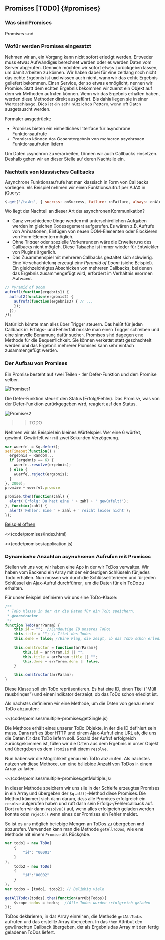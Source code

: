 Promises [TODO] {#promises}
--------------------

### Was sind Promises

Promises sind




### Wofür werden Promises eingesetzt

Nehmen wir an, ein Vorgang kann nicht sofort erledigt werden. Entweder muss etwas Aufwändiges berechnet werden oder es werden Daten vom Server abgerufen. Dennoch möchten wir sofort etwas zurückgeben lassen, um damit arbeiten zu können. Wir haben dabei für eine zeitlang noch nicht das echte Ergebnis ist und wissen auch nicht, wann wir das echte Ergebnis geliefert bekommen. Einen Service, der so etwas ermöglicht, nennen wir Promise. Statt dem echten Ergebnis bekommen wir zuerst ein Objekt auf dem wir Methoden aufrufen können. Wenn wir das Ergebnis erhalten haben, werden diese Methoden direkt ausgeführt. Bis dahin liegen sie in einer Warteschlange. Dies ist ein sehr nützliches Pattern, wenn oft Daten ausgetauscht werden.

Formaler ausgedrückt:

* Promises bieten ein einheitliches Interface für asynchrone Funktionsaufrufe
* Promises können das Gesamtergebnis von mehreren asychronen Funktionsaufrufen liefern

Um Daten asynchron zu verarbeiten, können wir auch Callbacks einsetzen. Deshalb gehen wir an dieser Stelle auf deren Nachteile ein.

### Nachteile von klassisches Callbacks

Asynchrone Funktionsaufrufe hat man klassisch in Form von Callbacks vorliegen. Als Beispiel nehmen wir einen Funktionsaufruf per AJAX in jQuery:

~~~javascript
$.get('/tasks', { success: onSuccess, failure: onFailure, always: onAlways });
~~~

Wo liegt der Nachteil an dieser Art der asynchronen Kommunikation?

* Ganz verschiedene Dinge werden mit unterschiedlichen Aufgaben werden im gleichen Codesegement aufgerufen. Es wären z.B. Aufrufe von Animationen, Einfügen von neuen DOM-Elementen oder Blockieren von Form-Elementen möglich.
* Ohne Trigger oder spezielle Vorkehrungen wäre die Erweiterung des Callbacks nicht möglich. Diese Tatsache ist immer wieder für Entwickler von Plugins ärgerlich.
* Das Zusammenspiel mit mehreren Callbacks gestaltet sich schwierig. Eine Verschachtelung erzeugt eine *Pyramid of Doom* (siehe Beispiel). Ein gleichzeichtigtes Abschicken von mehreren Callbacks, bei denen das Ergebnis zusammengefügt wird, erfordert im Verhältnis enormen Aufwand.

~~~javascript
// Pyramid of Doom
aufruf1(function(ergebnis1) {
  aufruf2(function(ergebnis2) {
    aufruf3(function(ergebnis3) { // ...
    });
  });
});
~~~

Natürlich könnte man alles über Trigger steuern. Das heißt für jeden Callback im Erfolgs- und Fehlerfall müsste man einen Trigger schreiben und eine sinnvolle Benamung dafür suchen. Promises sind dagegen eine Methode für die Bequemlichkeit. Sie können verkettet statt geschachtelt werden und das Ergebnis mehrerer Promises kann sehr einfach zusammengefügt werden.

### Der Aufbau von Promises

Ein Promise besteht auf zwei Teilen - der Defer-Funktion und dem Promise selber.

![Promises1](figures/promises.png)

Die Defer-Funktion steuert den Status (Erfolg/Fehler). Das Promise, was von der Defer-Funktion zurückgegeben wird, reagiert auf den Status.

![Promises2](figures/promises2.png)


>> TODO

Nehmen wir als Beispiel ein kleines Würfelspiel. Wer eine 6 würfelt, gewinnt. Gewürfelt wir mit zwei Sekunden Verzögerung.

~~~javascript
var wuerfel = $q.defer();
setTimeout(function() {
  ergebnis = Random...
  if (ergebnis == 6) {
    wuerfel.resolve(ergebnis);
  } else {
    wuerfel.reject(ergebnis);
  }
}, 2000);
promise = wuerfel.promise

promise.then(function(zahl) {
  alert('Erfolg: Du hast eine ' + zahl + ' gewürfelt!');
}, function(zahl) {
  alert('Fehler: Eine ' + zahl + ' reicht leider nicht');
});
~~~


[Beispiel öffnen](http://angularjs.de/code/promises/index.html)


<<(code/promises/index.html)

<<(code/promises/application.js)

### Dynamische Anzahl an asynchronen Aufrufen mit Promises
Stellen wir uns vor, wir haben eine App in der wir ToDos verwalten. Wir haben vom Backend ein Array mit den eindeutigen Schlüsseln für jedes Todo erhalten.
Nun müssen wir durch die Schlüssel iterieren und für jeden Schlüssel ein Ajax-Aufruf durchführen, um die Daten für ein ToDo zu erhalten.

Für unser Beispiel definieren wir uns eine ToDo-Klasse:
~~~ javascript
/**
 * ToDo Klasse in der wir die Daten für ein ToDo speichern.
 * @constructor
 */
function Todo(arrParam) {
    this.id = "";  //Eindeutige ID unseres ToDos
    this.title = ""; // Titel des Todos
    this.done = false; //Eine Flag, die zeigt, ob das ToDo schon erledigt ist.

    this.constructor = function(arrParam){
        this.id = arrParam.id || "";
        this.title = arrParam.title || "";
        this.done = arrParam.done || false;
    }

    this.constructor(arrParam);
}
~~~
Diese Klasse soll ein ToDo repräsentieren. Es hat eine ID, einen Titel ("Müll rausbringen") und einen Indikator der zeigt, ob das ToDo schon erledigt ist.

Als nächstes definieren wir eine Methode, um die Daten von genau einem ToDo abzurufen:

<<(code/promises/multiple-promises/getSingle.js)

Die Methode erhält eines unserer ToDo Objekte, in der die ID definiert sein muss. Dann ruft es über HTTP und einem Ajax-Aufruf eine URL ab, die uns die Daten für das ToDo liefern soll.
Sobald der Aufruf erfolgreich zurückgekommen ist, füllen wir die Daten aus dem Ergebnis in unser Objekt und übergeben es dem `Promise` mit einem `resolve`.

Nun haben wir die Möglichkeit genau ein ToDo abzurufen. Als nächstes nutzen wir diese Methode, um eine beliebige Anzahl von ToDos in einem Array zu laden.

<<(code/promises/multiple-promises/getMultiple.js)

In dieser Methode speichern wir uns alle in der Schleife erzeugten Promises in ein Array und übergeben der `$q.all()`-Method diese Promises. Die Method kümmert sich dann darum, dass alle Promises erfolgreich ein `resolve` aufgerufen haben und ruft dann sein Erfolgs-/Fehlercallback auf.
Dort rufen wir dann `resolve()` auf, wenn alles erfolgreich geladen werden konnte oder `reject()` wenn eines der Promises ein Fehler meldet.

So ist es uns möglich beliebige Mengen an ToDos zu übergeben und abzurufen. Verwenden kann man die Methode `getAllToDos`, wie eine Methode mit einem `Promise` als Rückgabe.
~~~ javascript
var todo1 = new ToDo(
    {
        "id": "00001"
    }
),
    todo2 = new ToDo(
    {
        "id":"00002"
    }
);
var todos = [todo1, todo2]; // Beliebig viele

getAllTodos(todos).then(function(arrObjTodos){
    $scope.todos = todos;  //Alle Todos wurden erfolgreich geladen
});
~~~

ToDos deklarieren, in das Array einreihen, die Methode `getAllTodos` aufrufen und das erstellte Array übergeben. In das `then` Attribut den gewünschten Callback übergeben, der als Ergebnis das Array mit den fertig geladenen ToDos liefert.
